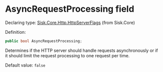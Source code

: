 <!--

Copyrights 2023 Sisk Framework - CypherPotato
Published under MIT license

!!! DO NOT EDIT THIS FILE !!!
This file was generated by a tool in the Sisk package. To edit the information in this documentation,
edit the XML documentation present in the Sisk source code.

-->


# AsyncRequestProcessing field

Declaring type: [Sisk.Core.Http.HttpServerFlags](/spec/Sisk.Core.Http.HttpServerFlags.md) (from Sisk.Core)


Definition:

```cs
public bool AsyncRequestProcessing;
```

Determines if the HTTP server should handle requests asynchronously or if it should limit the request processing to one request per time.


<p>
                    Default value: <code>false</code></p>

